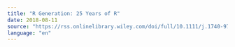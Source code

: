 ```yaml
---
title: "R Generation: 25 Years of R"
date: 2018-08-11
source: "https://rss.onlinelibrary.wiley.com/doi/full/10.1111/j.1740-9713.2018.01169.x"
language: "en"
---
```

